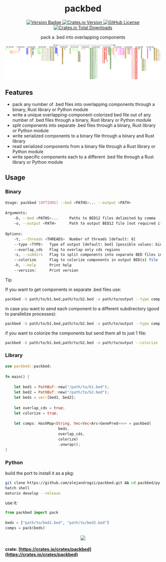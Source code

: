 <p align="center">
  <h1 align="center">
    packbed
  </h1>

  <p align="center">
    <a href="https://img.shields.io/badge/version-0.0.1dev-green" target="_blank">
      <img alt="Version Badge" src="https://img.shields.io/badge/version-0.0.1-green">
    </a>
    <a href="https://crates.io/crates/packbed" target="_blank">
      <img alt="Crates.io Version" src="https://img.shields.io/crates/v/packbed">
    </a>
    <a href="https://github.com/alejandrogzi/packbed" target="_blank">
      <img alt="GitHub License" src="https://img.shields.io/github/license/alejandrogzi/packbed?color=blue">
    </a>
    <a href="https://crates.io/crates/packbed" target="_blank">
      <img alt="Crates.io Total Downloads" src="https://img.shields.io/crates/d/packbed">
    </a>
  </p>


  <p align="center">
    pack a .bed into overlapping components
  </p>

</p>

<p align="center">
    <img width=700 align="center" src="./.github/assets/img.png">
</p>


## Features
- pack any number of .bed files into overlapping components through a binary, Rust library or Python module
- write a unique overlapping-component-colorized bed file out of any number of .bed files through a binary, Rust library or Python module
- split components into separate .bed files through a binary, Rust library or Python module
- write serialized components to a binary file through a binary and Rust library
- read serialized components from a binary file through a Rust library or Python module
- write specific components each to a different .bed file through a Rust library or Python module

## Usage
### Binary
``` bash
Usage: packbed [OPTIONS] --bed <PATHS>... --output <PATH>

Arguments:
    -b, --bed <PATHS>...     Paths to BED12 files delimited by comma
    -o, --output <PATH>      Path to output BED12 file [not required if -c flag is set]

Options:
    -t, --threads <THREADS>  Number of threads [default: 8]
    --type <TYPE>   Type of output [default: bed] [possible values: bin, comp, bed]
    --overlap_cds   Flag to overlap only cds regions
    -s, --subdirs   Flag to split components into separate BED files in subdirectories
    --colorize      Flag to colorize components in output BED(s) file
    -h, --help      Print help
    --version:      Print version
```

> [!TIP]
> If you want to get components in separate .bed files use:
> ```bash
> packbed -b path/to/b1.bed,path/to/b2.bed -o path/to/output --type comp
> ```
> in case you want to send each component to a different subdirectory (good to parallelize processes):
> ```bash
> packbed -b path/to/b1.bed,path/to/b2.bed -o path/to/output --type comp -s
> ```
> if you want to colorize the components but send them all to just 1 file:
> ```bash
> packbed -b path/to/b1.bed,path/to/b2.bed -o path/to/output --colorize --type bed
> ```

### Library
``` rust
use packbed::packbed;

fn main() {

    let bed1 = PathBuf::new("/path/to/b1.bed");
    let bed2 = PathBuf::new("/path/to/b2.bed");
    let beds = vec![bed1, bed2];

    let overlap_cds = true;
    let colorize = true;

    let comps: HashMap<String, Vec<Vec<Arc<GenePred>>>> = packbed(
                        beds,
                        overlap_cds,
                        colorize)
                        .unwrap();
}
```
### Python
build the port to install it as a pkg:
```bash
git clone https://github.com/alejandrogzi/packbed.git && cd packbed/py-packbed
hatch shell
maturin develop --release
```
use it:
``` python
from packbed import pack

beds = ["path/to/bed1.bed", "path/to/bed2.bed"]
comps = pack(beds)
```

<p align="center">
    <img width=700 align="center" src="https://imgur.com/wurvvm8.gif">
</p>

#### crate: [https://crates.io/crates/packbed](https://crates.io/crates/packbed)
